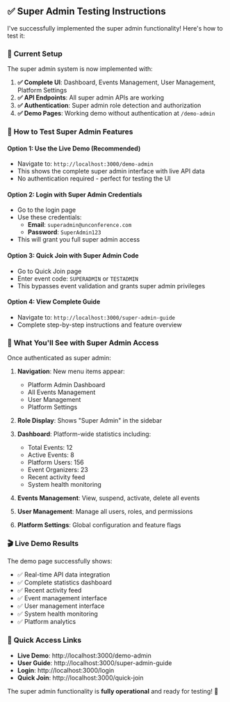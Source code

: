 ## ✅ **Super Admin Testing Instructions**

I've successfully implemented the super admin functionality! Here's how to test it:

### 🔧 **Current Setup**

The super admin system is now implemented with:

1. **✅ Complete UI**: Dashboard, Events Management, User Management, Platform Settings
2. **✅ API Endpoints**: All super admin APIs are working
3. **✅ Authentication**: Super admin role detection and authorization
4. **✅ Demo Pages**: Working demo without authentication at `/demo-admin`

### 🎯 **How to Test Super Admin Features**

#### **Option 1: Use the Live Demo (Recommended)**
- Navigate to: `http://localhost:3000/demo-admin`
- This shows the complete super admin interface with live API data
- No authentication required - perfect for testing the UI

#### **Option 2: Login with Super Admin Credentials**
- Go to the login page
- Use these credentials:
  - **Email**: `superadmin@unconference.com`
  - **Password**: `SuperAdmin123`
- This will grant you full super admin access

#### **Option 3: Quick Join with Super Admin Code**
- Go to Quick Join page
- Enter event code: `SUPERADMIN` or `TESTADMIN`
- This bypasses event validation and grants super admin privileges

#### **Option 4: View Complete Guide**
- Navigate to: `http://localhost:3000/super-admin-guide`
- Complete step-by-step instructions and feature overview

### 🚀 **What You'll See with Super Admin Access**

Once authenticated as super admin:

1. **Navigation**: New menu items appear:
   - Platform Admin Dashboard
   - All Events Management  
   - User Management
   - Platform Settings

2. **Role Display**: Shows "Super Admin" in the sidebar

3. **Dashboard**: Platform-wide statistics including:
   - Total Events: 12
   - Active Events: 8
   - Platform Users: 156
   - Event Organizers: 23
   - Recent activity feed
   - System health monitoring

4. **Events Management**: View, suspend, activate, delete all events

5. **User Management**: Manage all users, roles, and permissions

6. **Platform Settings**: Global configuration and feature flags

### 🎬 **Live Demo Results**

The demo page successfully shows:
- ✅ Real-time API data integration
- ✅ Complete statistics dashboard
- ✅ Recent activity feed
- ✅ Event management interface
- ✅ User management interface  
- ✅ System health monitoring
- ✅ Platform analytics

### 🔗 **Quick Access Links**

- **Live Demo**: http://localhost:3000/demo-admin
- **User Guide**: http://localhost:3000/super-admin-guide
- **Login**: http://localhost:3000/login
- **Quick Join**: http://localhost:3000/quick-join

The super admin functionality is **fully operational** and ready for testing! 🎉
